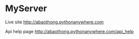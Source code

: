 # MyServer

Live site http://abaothong.pythonanywhere.com

Api help page http://abaothong.pythonanywhere.com/api_help
